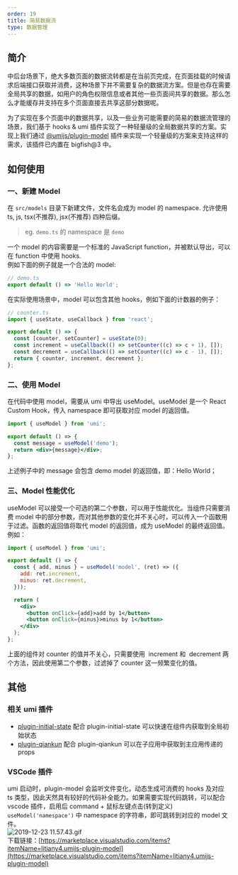 ```yaml
---
order: 19
title: 简易数据流
type: 数据管理
---
```


## 简介

中后台场景下，绝大多数页面的数据流转都是在当前页完成，在页面挂载的时候请求后端接口获取并消费，这种场景下并不需要复杂的数据流方案。但是也存在需要全局共享的数据，如用户的角色权限信息或者其他一些页面间共享的数据。那么怎么才能缓存并支持在多个页面直接去共享这部分数据呢。

为了实现在多个页面中的数据共享，以及一些业务可能需要的简易的数据流管理的场景，我们基于 hooks & umi 插件实现了一种轻量级的全局数据共享的方案。实现上我们通过 [@umijs/plugin-model](https://umijs.org/zh-CN/plugins/plugin-model) 插件来实现一个轻量级的方案来支持这样的需求，该插件已内置在 bigfish@3 中。

## 如何使用

### 一、新建 Model

在 `src/models` 目录下新建文件，文件名会成为 model 的 namespace. 允许使用 ts, js, tsx(不推荐), jsx(不推荐) 四种后缀。

> eg. `demo.ts` 的 namespace 是 `demo`

一个 model 的内容需要是一个标准的 JavaScript function，并被默认导出，可以在 function 中使用 hooks.<br />例如下面的例子就是一个合法的 model:

```javascript
// demo.ts
export default () => 'Hello World';
```

在实际使用场景中，model 可以包含其他 hooks，例如下面的计数器的例子：

```javascript
// counter.ts
import { useState, useCallback } from 'react';

export default () => {
  const [counter, setCounter] = useState(0);
  const increment = useCallback(() => setCounter((c) => c + 1), []);
  const decrement = useCallback(() => setCounter((c) => c - 1), []);
  return { counter, increment, decrement };
};
```

### 二、使用 Model

在代码中使用 model，需要从 umi 中导出 useModel。useModel 是一个 React Custom Hook，传入 namespace 即可获取对应 model 的返回值。

```jsx
import { useModel } from 'umi';

export default () => {
  const message = useModel('demo');
  return <div>{message}</div>;
};
```

上述例子中的 message 会包含 demo model 的返回值，即：Hello World；

### 三、Model 性能优化

useModel 可以接受一个可选的第二个参数，可以用于性能优化。当组件只需要消费 model 中的部分参数，而对其他参数的变化并不关心时，可以传入一个函数用于过滤。函数的返回值将取代 model 的返回值，成为 useModel 的最终返回值。例如：

```jsx
import { useModel } from 'umi';

export default () => {
  const { add, minus } = useModel('model', (ret) => ({
    add: ret.increment,
    minus: ret.decrement,
  }));

  return (
    <div>
      <button onClick={add}>add by 1</button>
      <button onClick={minus}>minus by 1</button>
    </div>
  );
};
```

上面的组件对 counter 的值并不关心，只需要使用  increment 和  decrement 两个方法，因此使用第二个参数，过滤掉了 counter 这一频繁变化的值。

## 其他

### 相关 umi 插件

- [plugin-initial-state](./initial-state-cn) 配合 plugin-initial-state 可以快速在组件内获取到全局初始状态
- [plugin-qiankun](https://github.com/umijs/plugins/tree/master/packages/plugin-qiankun) 配合 plugin-qiankun 可以在子应用中获取到主应用传递的 props

### VSCode 插件

umi 启动时，plugin-model 会监听文件变化，动态生成可消费的 hooks 及对应 ts 类型，因此天然具有较好的代码补全能力。如果需要实现代码跳转，可以配合 vscode 插件，启用后 command + 鼠标左键点击(转到定义) `useModel('namespace')` 中 namespace 的字符串，即可跳转到对应的 model 文件。<br />![2019-12-23 11.57.43.gif](https://intranetproxy.alipay.com/skylark/lark/0/2019/gif/184725/1577073518336-afe6f03d-f817-491a-848a-5feeb4ecd72b.gif#align=left&display=inline&height=1138&name=2019-12-23%2011.57.43.gif&originHeight=1138&originWidth=2062&size=6737458&status=done&style=none&width=2062)<br />下载链接：[https://marketplace.visualstudio.com/items?itemName=litiany4.umijs-plugin-model](https://marketplace.visualstudio.com/items?itemName=litiany4.umijs-plugin-model)
